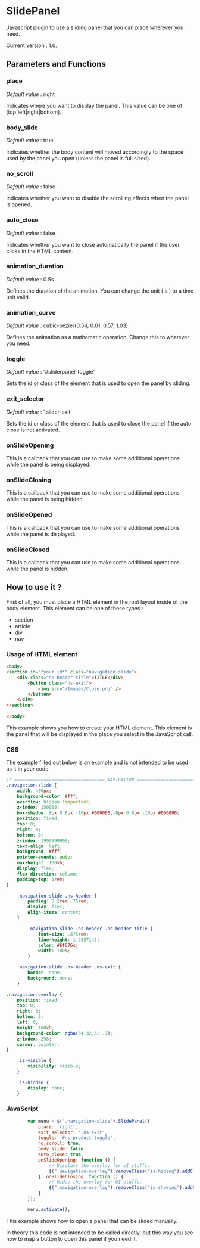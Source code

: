 # SlidePanel

Javascript plugin to use a sliding panel that you can place wherever you need.

Current version : 1.0.

## Parameters and Functions

### place

*Default value* : right

Indicates where you want to display the panel. This value can be one of [top|left|right|bottom].

### body_slide

*Default value* : true

Indicates whether the body content will moved accordingly to the space used by the panel you open (unless the panel is full sized).

### no_scroll

*Default value* : false

Indicates whether you want to disable the scrolling effects when the panel is opened.

### auto_close

*Default value* : false

Indicates whether you want to close automatically the panel if the user clicks in the HTML content.

### animation_duration

*Default value* : 0.5s

Defines the duration of the animation. You can change the unit ('s') to a time unit valid.

### animation_curve

*Default value* : cubic-bezier(0.54, 0.01, 0.57, 1.03)

Defines the animation as a mathematic operation. Change this to whatever you need.

### toggle

*Default value* : '#sliderpanel-toggle'

Sets the id or class of the element that is used to open the panel by sliding.

### exit_selector

*Default value* : '.slider-exit'

Sets the id or class of the element that is used to close the panel if the auto close is not activated.

### onSlideOpening

This is a callback that you can use to make some additional operations while the panel is being displayed.

### onSlideClosing

This is a callback that you can use to make some additional operations while the panel is being hidden.

### onSlideOpened

This is a callback that you can use to make some additional operations while the panel is displayed.

### onSlideClosed

This is a callback that you can use to make some additional operations while the panel is hidden.

## **How to use it ?**

First of all, you must place a HTML element in the root layout inside of the body element.
This element can be one of these types :

* section
* article
* div
* nav

### Usage of HTML element

```html
<body>
<section id="*your id*" class="navigation-slide">
    <div class="ns-header-title">TITLE</div>
        <button class="ns-exit">
            <img src="/Images/Close.png" />
        </button>
    </div>
</section>
...
</body>
```

This example shows you how to create your HTML element. This element is the panel that will be displayed in the place you select in the JavaScript call.

### CSS

The example filled out below is an example and is not intended to be used as it in your code.

```css
/* ================================== NAVIGATION ================================== */
.navigation-slide {
    width: 400px;
    background-color: #fff;
    overflow: hidden !important;
    z-index: 150000;
    box-shadow: 8px 0 8px -10px #000000,-8px 0 8px -10px #000000;
    position: fixed;
    top: 0;
    right: 0;
    bottom: 0;
    z-index: 1999999999;
    text-align: left;
    background: #fff;
    pointer-events: auto;
    max-height: 100vh;
    display: flex;
    flex-direction: column;
    padding-top: 1rem;
}

    .navigation-slide .ns-header {
        padding: 0 2rem .75rem;
        display: flex;
        align-items: center;
    }

        .navigation-slide .ns-header .ns-header-title {
            font-size: .875rem;
            line-height: 1.2857143;
            color: #6f676c;
            width: 100%;
        }

    .navigation-slide .ns-header .ns-exit {
        border: none;
        background: none;
    }

.navigation-overlay {
    position: fixed;
    top: 0;
    right: 0;
    bottom: 0;
    left: 0;
    height: 100vh;
    background-color: rgba(34,32,32,.7);
    z-index: 298;
    cursor: pointer;
}

    .is-visible {
        visibility: visible;
    }

    .is-hidden {
        display: none;
    }
```

### JavaScript

```javascript
        var menu = $('.navigation-slide').SlidePanel({
            place: 'right',
            exit_selector: '.ns-exit',
            toggle: '#ns-product-toggle',
            no_scroll: true,
            body_slide: false,
            auto_close: true,
            onSlideOpening: function () {
                // Displays the overlay for UI stuffs.
                $(".navigation-overlay").removeClass("is-hiding").addClass("is-showing");
            }, onSlideClosing: function () {
                // Hides the overlay for UI stuffs.
                $(".navigation-overlay").removeClass("is-showing").addClass("is-hiding");
            }
        });

        menu.activate();
```

This example shows how to open a panel that can be slided manually.

In theory this code is not intended to be called directly, but this way you see how to map a button to open this panel if you need it.
